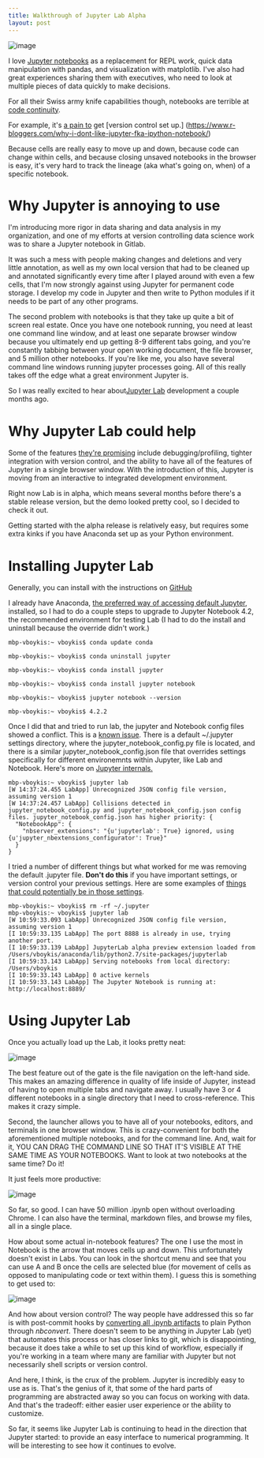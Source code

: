 ```yaml
---
title: Walkthrough of Jupyter Lab Alpha
layout: post
---
```

![image](https://raw.githubusercontent.com/veekaybee/veekaybee.github.io/master/images/moving.jpg)

I love [Jupyter notebooks](http://jupyter.org/) as a replacement for REPL work, quick data manipulation with pandas, and visualization with matplotlib. I've also had great experiences sharing them with executives, who need to look at multiple pieces of data quickly to make decisions. 

For all their Swiss army knife capabilities though, notebooks are terrible at  [code continuity](https://www.reddit.com/r/datascience/comments/4lncvw/people_who_use_jupyter_as_their_main_ide_how_do/). 

For example, it's [a pain to](https://www.reddit.com/r/IPython/comments/3na2ud/how_to_use_git_with_ipython_notebooks/) get [version control set up.] (https://www.r-bloggers.com/why-i-dont-like-jupyter-fka-ipython-notebook/)

Because cells are really easy to move up and down, because code can change within cells, and because closing unsaved notebooks in the browser is easy, it's very hard to track the lineage (aka what's going on, when) of a specific notebook.  

# Why Jupyter is annoying to use

I'm introducing more rigor in data sharing and data analysis in my organization, and one of my efforts at version controlling data science work was to share a Jupyter notebook in Gitlab.  

It was such a mess with people making changes and deletions and very little annotation, as well as my own local version that had to be cleaned up and annotated significantly every time after I played around with even a few cells, that I'm now strongly against using Jupyter for permanent code storage. I develop my code in Jupyter and then write to Python modules if it needs to be part of any other programs. 

The second problem with notebooks is that they take up quite a bit of screen real estate. Once you have one notebook running, you need at least one command line window, and at least one separate browser window because you ultimately end up getting 8-9 different tabs going, and you're constantly tabbing between your open working document, the file browser, and 5 million other notebooks.   If you're like me, you also have several command line windows running jupyter processes going. All of this really takes off the edge what a great environment Jupyter is. 

So I was really excited to hear about[Jupyter Lab](http://blog.jupyter.org/2016/07/14/jupyter-lab-alpha/) development a couple months ago.  

# Why Jupyter Lab could help

Some of the features [they're promising](https://www.youtube.com/watch?list=PLYx7XA2nY5Gf37zYZMw6OqGFRPjB1jCy6&v=Ejh0ftSjk6g) include debugging/profiling, tighter integration with version control, and the ability to have all of the features of Jupyter in a single browser window. With the introduction of this, Jupyter is moving from an interactive to integrated development environment. 

Right now Lab is in alpha, which means several months before there's a stable release version, but the demo looked pretty cool, so I decided to check it out. 

Getting started with the alpha release is relatively easy, but requires some extra kinks if you have Anaconda set up as your Python environment. 

# Installing Jupyter Lab

Generally, you can install with the instructions on [GitHub](https://github.com/jupyter/jupyterlab) 

I already have Anaconda, [the preferred way of accessing default Jupyter](http://jupyter.readthedocs.io/en/latest/install.html), installed, so I had to do a couple steps to upgrade to Jupyter Notebook 4.2, the recommended environment for testing Lab (I had to do the install and uninstall because the override didn't work.)

`mbp-vboykis:~ vboykis$ conda update conda`

`mbp-vboykis:~ vboykis$ conda uninstall jupyter`

`mbp-vboykis:~ vboykis$ conda install jupyter`

`mbp-vboykis:~ vboykis$ conda install jupyter notebook`

`mbp-vboykis:~ vboykis$ jupyter notebook --version`

`mbp-vboykis:~ vboykis$ 4.2.2`


Once I did that and tried to run lab, the jupyter and Notebook config files showed a conflict. This is a [known issue](https://github.com/jupyter/notebook/issues/1508).  There is a default ~/.jupyter settings directory, where the jupyter_notebook_config.py file is located, and there is a similar jupyter_notebook_config.json file that overrides settings specifically for different environemnts within Jupyter, like Lab and Notebook.  Here's more on [Jupyter internals.](http://jupyterlab-tutorial.readthedocs.io/en/latest/repo.html) 

	mbp-vboykis:~ vboykis$ jupyter lab
	[W 14:37:24.455 LabApp] Unrecognized JSON config file version, assuming version 1
	[W 14:37:24.457 LabApp] Collisions detected in jupyter_notebook_config.py and jupyter_notebook_config.json config files. jupyter_notebook_config.json has higher priority: {
      "NotebookApp": {
        "nbserver_extensions": "{u'jupyterlab': True} ignored, using {u'jupyter_nbextensions_configurator': True}"
      }
    }

I tried a number of different things but what worked for me was removing the default .jupyter file. **Don't do this** if you have important settings, or version control your previous settings. Here are some examples of [things that could potentially be in those settings](http://jupyter-notebook.readthedocs.io/en/latest/config.html#config). 

	mbp-vboykis:~ vboykis$ rm -rf ~/.jupyter
	mbp-vboykis:~ vboykis$ jupyter lab
	[W 10:59:33.093 LabApp] Unrecognized JSON config file version, 	assuming version 1
	[I 10:59:33.135 LabApp] The port 8888 is already in use, trying 	another port.
	[I 10:59:33.139 LabApp] JupyterLab alpha preview extension loaded from /Users/vboykis/anaconda/lib/python2.7/site-packages/jupyterlab
	[I 10:59:33.143 LabApp] Serving notebooks from local directory: /Users/vboykis
	[I 10:59:33.143 LabApp] 0 active kernels 
	[I 10:59:33.143 LabApp] The Jupyter Notebook is running at: http://localhost:8889/
	

# Using Jupyter Lab 
Once you actually load up the Lab, it looks pretty neat: 

![image](https://raw.githubusercontent.com/veekaybee/veekaybee.github.io/master/images/jupyter2.png)

The best feature out of the gate is the file navigation on the left-hand side. This makes an amazing difference in quality of life inside of Jupyter, instead of having to open multiple tabs and navigate away. I usually have 3 or 4 different notebooks in a single directory that I need to cross-reference. This makes it crazy simple. 

Second, the launcher allows you to have all of your notebooks, editors, and terminals in one browser window.  This is crazy-convenient for both the aforementioned multiple notebooks, and for the command line. And, wait for it, YOU CAN DRAG THE COMMAND LINE SO THAT IT'S VISIBLE AT THE SAME TIME AS YOUR NOTEBOOKS. Want to look at two notebooks at the same time? Do it!

It just feels more productive: 

![image](https://raw.githubusercontent.com/veekaybee/veekaybee.github.io/master/images/jupyter3.png)

So far, so good. I can have 50 million .ipynb open without overloading Chrome. I can also have the terminal, markdown files, and browse my files, all in a single place. 

How about some actual in-notebook features? The one I use the most in Notebook is the arrow that moves cells up and down. This unfortunately doesn't exist in Labs. You can look in the shortcut menu and see that you can use A and B once the cells are selected blue (for movement of cells as opposed to manipulating code or text within them). I guess this is something to get used to: 


![image](https://raw.githubusercontent.com/veekaybee/veekaybee.github.io/master/images/jupyter4.png)


And how about version control? The way people have addressed this so far is with post-commit hooks by [converting all .ipynb artifacts](http://www.svds.com/jupyter-notebook-best-practices-for-data-science/) to plain Python through _nbconvert_.  There doesn't seem to be anything in Jupyter Lab (yet) that automates this process or has closer links to git, which is disappointing, because it does take a while to set up this kind of workflow, especially if you're working in a team where many are familiar with Jupyter but not necessarily shell scripts or version control. 

And here, I think, is the crux of the problem. Jupyter is incredibly easy to use as is. That's the genius of it, that some of the hard parts of programming are abstracted away so you can focus on working with data. And that's the tradeoff: either easier user experience or the ability to customize. 

So far, it seems like Jupyter Lab is continuing to head in the direction that Jupyter started: to provide an easy interface to numerical programming. It will be interesting to see how it continues to evolve. 





